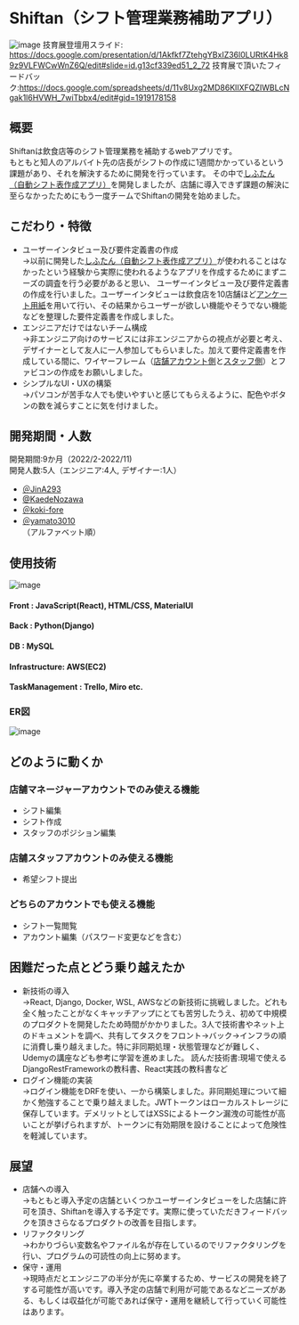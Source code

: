 # Shiftan（シフト管理業務補助アプリ）
![image](https://user-images.githubusercontent.com/84577532/202179477-766ef36e-3463-4b27-80a9-fb481b0198c9.png)
技育展登壇用スライド: https://docs.google.com/presentation/d/1Akfkf7ZtehgYBxIZ36l0LURtK4Hk89z9VLFWCwWnZ6Q/edit#slide=id.g13cf339ed51_2_72
技育展で頂いたフィードバック:https://docs.google.com/spreadsheets/d/11v8Uxg2MD86KlIXFQZIWBLcNgak1l6HVWH_7wiTbbx4/edit#gid=1919178158

## 概要
Shiftanは飲食店等のシフト管理業務を補助するwebアプリです。  
もともと知人のアルバイト先の店長がシフトの作成に1週間かかっているという課題があり、それを解決するために開発を行っています。
その中で[しふたん（自動シフト表作成アプリ）](https://github.com/JinA293/shiftan)を開発しましたが、店舗に導入できず課題の解決に至らなかったためにもう一度チームでShiftanの開発を始めました。

## こだわり・特徴
- ユーザーインタビュー及び要件定義書の作成    
→以前に開発した[しふたん（自動シフト表作成アプリ）](https://github.com/JinA293/shiftan)が使われることはなかったという経験から実際に使われるようなアプリを作成するためにまずニーズの調査を行う必要があると思い、 ユーザーインタビュー及び要件定義書の作成を行いました。ユーザーインタビューは飲食店を10店舗ほど[アンケート用紙](https://docs.google.com/document/d/1wdV-k2p5ARnZDpvUdYddqPEyQ_UZZqJNLoPtqve4Acc/edit)を用いて行い、その結果からユーザーが欲しい機能やそうでない機能などを整理した要件定義書を作成しました。
- エンジニアだけではないチーム構成  
→非エンジニア向けのサービスには非エンジニアからの視点が必要と考え、デザイナーとして友人に一人参加してもらいました。加えて要件定義書を作成している間に、ワイヤーフレーム（[店舗アカウント側](https://docs.google.com/presentation/d/1bi_nSf33mQr-pYzcKSBjTmDUwPTtY3I2AaoxxBYcIZQ/edit#slide=id.g1192b37378e_1_3)と[スタッフ側](https://docs.google.com/presentation/d/1dPcIvxoYT50RsayeSwHm5uxTjny3unSkJD1ZxsDzmWU/edit#slide=id.g11f3e2fd5a0_0_218)）とファビコンの作成をお願いしました。
- シンプルなUI・UXの構築  
→パソコンが苦手な人でも使いやすいと感じてもらえるように、配色やボタンの数を減らすことに気を付けました。

## 開発期間・人数
開発期間:9か月（2022/2-2022/11)  
開発人数:5人（エンジニア:4人, デザイナー:1人）  
- [＠JinA293](https://github.com/JinA293) 
- [@KaedeNozawa](https://github.com/KaedeNozawa)
- [＠koki-fore](https://github.com/koki-fore)
- [＠yamato3010](https://github.com/yamato3010)  
（アルファベット順）

## 使用技術
![image](https://user-images.githubusercontent.com/84577532/202180920-0258aac5-38fb-40ab-a738-dd39cb4421e5.png)
#### Front : JavaScript(React), HTML/CSS, MaterialUI  
#### Back : Python(Django)  
#### DB : MySQL  
#### Infrastructure: AWS(EC2)
#### TaskManagement : Trello, Miro etc.  
### ER図
![image](https://user-images.githubusercontent.com/84577532/202622388-ba393a81-4821-4919-9afb-1c21bee81040.png)

## どのように動くか

### 店舗マネージャーアカウントでのみ使える機能
- シフト編集
- シフト作成
- スタッフのポジション編集

### 店舗スタッフアカウントのみ使える機能
- 希望シフト提出

### どちらのアカウントでも使える機能
- シフト一覧閲覧
- アカウント編集（パスワード変更などを含む）

## 困難だった点とどう乗り越えたか
- 新技術の導入  
→React, Django, Docker, WSL, AWSなどの新技術に挑戦しました。どれも全く触ったことがなくキャッチアップにとても苦労したうえ、初めて中規模のプロダクトを開発したため時間がかかりました。3人で技術書やネット上のドキュメントを調べ、共有してタスクをフロント→バック→インフラの順に消費し乗り越えました。特に非同期処理・状態管理などが難しく、Udemyの講座なども参考に学習を進めました。
読んだ技術書:現場で使えるDjangoRestFrameworkの教科書、React実践の教科書など
- ログイン機能の実装  
→ログイン機能をDRFを使い、一から構築しました。非同期処理について細かく勉強することで乗り越えました。JWTトークンはローカルストレージに保存しています。デメリットとしてはXSSによるトークン漏洩の可能性が高いことが挙げられますが、トークンに有効期限を設けることによって危険性を軽減しています。

## 展望
- 店舗への導入  
→もともと導入予定の店舗といくつかユーザーインタビューをした店舗に許可を頂き、Shiftanを導入する予定です。実際に使っていただきフィードバックを頂きさらなるプロダクトの改善を目指します。
- リファクタリング    
→わかりづらい変数名やファイル名が存在しているのでリファクタリングを行い、プログラムの可読性の向上に努めます。
- 保守・運用  
→現時点だとエンジニアの半分が先に卒業するため、サービスの開発を終了する可能性が高いです。導入予定の店舗で利用が可能であるなどニーズがある、もしくは収益化が可能であれば保守・運用を継続して行っていく可能性はあります。
